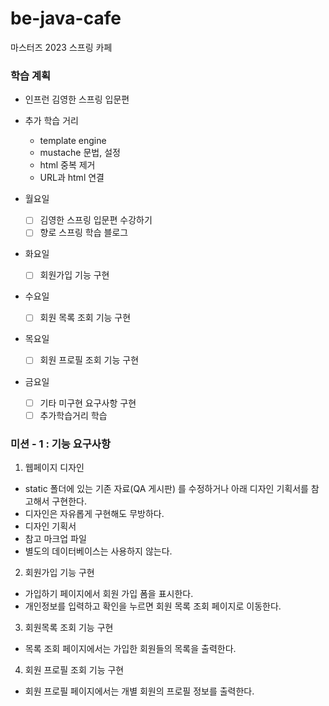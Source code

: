# be-java-cafe
마스터즈 2023 스프링 카페 

### 학습 계획
- 인프런 김영한 스프링 입문편
- 추가 학습 거리
  - template engine
  - mustache 문법, 설정
  - html 중복 제거
  - URL과 html 연결

- 월요일
  - [ ] 김영한 스프링 입문편 수강하기
  - [ ] 향로 스프링 학습 블로그
- 화요일
  - [ ] 회원가입 기능 구현
- 수요일
  - [ ] 회원 목록 조회 기능 구현
- 목요일
  - [ ] 회원 프로필 조회 기능 구현
- 금요일
  - [ ] 기타 미구현 요구사항 구현
  - [ ] 추가학습거리 학습

### 미션 - 1 : 기능 요구사항
1. 웹페이지 디자인
- static 폴더에 있는 기존 자료(QA 게시판) 를 수정하거나 아래 디자인 기획서를 참고해서 구현한다.
- 디자인은 자유롭게 구현해도 무방하다.
- 디자인 기획서
- 참고 마크업 파일
- 별도의 데이터베이스는 사용하지 않는다.

2. 회원가입 기능 구현
- 가입하기 페이지에서 회원 가입 폼을 표시한다.
- 개인정보를 입력하고 확인을 누르면 회원 목록 조회 페이지로 이동한다.

3. 회원목록 조회 기능 구현
- 목록 조회 페이지에서는 가입한 회원들의 목록을 출력한다.

4. 회원 프로필 조회 기능 구현
- 회원 프로필 페이지에서는 개별 회원의 프로필 정보를 출력한다.


